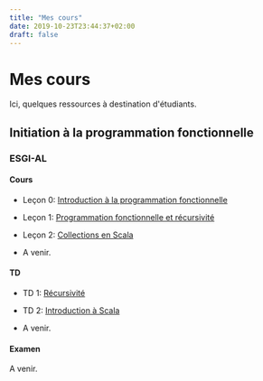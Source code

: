 ```yaml
---
title: "Mes cours"
date: 2019-10-23T23:44:37+02:00
draft: false
---
```


# Mes cours

Ici, quelques ressources à destination d'étudiants.

## Initiation à la programmation fonctionnelle

### ESGI-AL

#### Cours

- Leçon 0: [Introduction à la programmation fonctionnelle](/courses/fp-intro/lessons/0-intro-fp.html)

- Leçon 1: [Programmation fonctionnelle et récursivité](/courses/fp-intro/lessons/1-scala-recursion.html)

- Leçon 2: [Collections en Scala](/courses/fp-intro/lessons/2-scala-collections.html)

<!-- - Leçon 2: [Programmation fonctionnelle en Scala](/courses/fp-intro/lessons/3-fp-in-scala.html)

- Leçon 5: [Scala, un langage objet](/courses/fp-intro/lessons/5-scala-oop.html)

- Leçon 6: [Polymorphisme en Scala](/courses/fp-intro/lessons/6-polymorphism.html)

- Leçon 7: [Guide de survie en monde impure](/courses/fp-intro/lessons/7-effects.html) -->

- A venir.

#### TD

- TD 1: [Récursivité](/courses/fp-intro/tutorials/1-td-recursion.html)

- TD 2: [Introduction à Scala](/courses/fp-intro/tutorials/2-td-list-functions.html)

- A venir.

<!-- - TD 3: [Polymorphisme](/courses/fp-intro/tutorials/3-td-polymorphism.zip)

- TD 4: [Monades](/courses/fp-intro/tutorials/4-td-monades.html) -->

#### Examen

A venir.

<!-- - projet AL4 2022/2023: [énoncé HTML](/courses/fp-intro/exams/projet/sujet.html), [énoncé PDF](/courses/fp-intro/exams/projet/sujet.pdf), [template projet](/courses/fp-intro/exams/projet/projet.zip) -->
